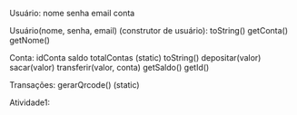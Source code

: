 Usuário:
nome
senha
email
conta

Usuário(nome, senha, email) (construtor de usuário):
toString()
getConta()
getNome()

Conta:
idConta
saldo
totalContas (static)
toString()
depositar(valor)
sacar(valor)
transferir(valor, conta)
getSaldo()
getId()

Transações:
gerarQrcode() (static)

Atividade1:
